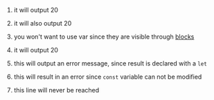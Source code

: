1. it will output 20
2. it will also output 20 
3. you won't want to use var since they are visible through [blocks](https://javascript.info/var#var-has-no-block-scope)

4. it will output 20
5. this will output an error message, since result is declared with a `let`

6. this will result in an error since `const` variable can not be modified
7. this line will never be reached

